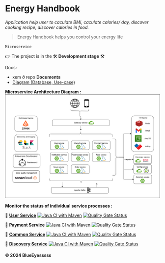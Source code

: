 # Energy Handbook
*Application help user to caculate BMI, caculate calories/ day, discover cooking recipe, discover calories in food.*
> Energy Handbook helps you control your energy life

`Microservice`

👉 The project is in the 🛠️ **Development stage** 🛠️

Docs:

- xem ở repo **Documents**
- [Diagram (Database, Use-case)](https://app.diagrams.net/#G1WSEUqSddjgEpXbB7C4Mat8wIwLcRLXha#%7B%22pageId%22%3A%220Nfw3CDI6NHSKwNrIsqt%22%7D)

**Microservice Architecture Diagram :**
![Microservice Architecture Diagram](https://raw.githubusercontent.com/Energy-Handbok/Documents/main/energy_handbook-Microservice%20Architecture%20Diagram.drawio.png)

**Monitor the status of individual service processes :**

🥑 **[User Service](https://github.com/Energy-Handbok/user-service)** 
[![Java CI with Maven](https://github.com/Energy-Handbok/user-service/actions/workflows/maven.yml/badge.svg)](https://github.com/Energy-Handbok/user-service/actions/workflows/maven.yml)
[![Quality Gate Status](https://sonarcloud.io/api/project_badges/measure?project=Energy-Handbok_user-service&metric=alert_status)](https://sonarcloud.io/summary/new_code?id=Energy-Handbok_user-service)

🍆 **[Payment Service](https://github.com/Energy-Handbok/payment-service)**
[![Java CI with Maven](https://github.com/Energy-Handbok/payment-service/actions/workflows/maven.yml/badge.svg?branch=main)](https://github.com/Energy-Handbok/payment-service/actions/workflows/maven.yml)
[![Quality Gate Status](https://sonarcloud.io/api/project_badges/measure?project=Energy-Handbok_payment-service&metric=alert_status)](https://sonarcloud.io/summary/new_code?id=Energy-Handbok_payment-service)

🍉 **[Common Service](https://github.com/Energy-Handbok/common-service)**
[![Java CI with Maven](https://github.com/Energy-Handbok/common-service/actions/workflows/maven.yml/badge.svg?branch=main)](https://github.com/Energy-Handbok/common-service/actions/workflows/maven.yml)
[![Quality Gate Status](https://sonarcloud.io/api/project_badges/measure?project=Energy-Handbok_common-service&metric=alert_status)](https://sonarcloud.io/summary/new_code?id=Energy-Handbok_common-service)

🍈 **[Discovery Service](https://github.com/Energy-Handbok/discovery-service)**
[![Java CI with Maven](https://github.com/Energy-Handbok/discovery-service/actions/workflows/maven.yml/badge.svg?branch=main)](https://github.com/Energy-Handbok/discovery-service/actions/workflows/maven.yml)
[![Quality Gate Status](https://sonarcloud.io/api/project_badges/measure?project=Energy-Handbok_discovery-service&metric=alert_status)](https://sonarcloud.io/summary/new_code?id=Energy-Handbok_discovery-service)

#### © 2024 BlueEyesssss

<!--

**Here are some ideas to get you started:**

🙋‍♀️ A short introduction - what is your organization all about?
🌈 Contribution guidelines - how can the community get involved?
👩‍💻 Useful resources - where can the community find your docs? Is there anything else the community should know?
🍿 Fun facts - what does your team eat for breakfast?
🧙 Remember, you can do mighty things with the power of [Markdown](https://docs.github.com/github/writing-on-github/getting-started-with-writing-and-formatting-on-github/basic-writing-and-formatting-syntax)
-->
